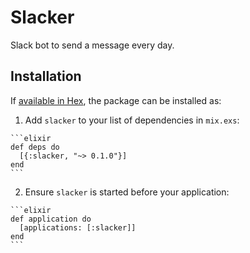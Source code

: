 # Slacker

Slack bot to send a message every day.

## Installation

If [available in Hex](https://hex.pm/docs/publish), the package can be installed as:

  1. Add `slacker` to your list of dependencies in `mix.exs`:

    ```elixir
    def deps do
      [{:slacker, "~> 0.1.0"}]
    end
    ```

  2. Ensure `slacker` is started before your application:

    ```elixir
    def application do
      [applications: [:slacker]]
    end
    ```

